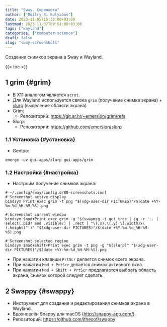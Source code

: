 ```yaml
---
title: "Sway. Скриншоты"
author: ["Dmitry S. Kulyabov"]
date: 2023-11-05T15:33:00+03:00
lastmod: 2023-11-07T09:01:00+03:00
tags: ["wayland"]
categories: ["computer-science"]
draft: false
slug: "sway-screenshots"
---
```


Создание снимков экрана в Sway и Wayland.

<!--more-->

{{< toc >}}


## <span class="section-num">1</span> grim {#grim}

-   В X11 аналогом является `scrot`.
-   Для Wayland используется связка `grim` (получение снимка экрана) + [slurp](https://github.com/emersion/slurp) (выделение области экрана)
-   Grim:
    -   Репозиторий: <https://git.sr.ht/~emersion/grim/refs>
-   Slurp:
    -   Репозиторий: <https://github.com/emersion/slurp>


### <span class="section-num">1.1</span> Установка {#установка}

-   Gentoo:

<!--listend-->

```shell
emerge -uv gui-apps/slurp gui-apps/grim
```


### <span class="section-num">1.2</span> Настройка {#настройка}

-   Настроим получение снимков экрана:

<!--listend-->

```conf-unix
# ~/.config/sway/config.d/80-screenshots.conf
# Screenshot active display
bindsym Print exec grim -t png "$(xdg-user-dir PICTURES)"/$(date +%Y-%m-%d_%H-%M-%S).png

# Screenshot current window
bindsym $mod+Print exec grim -g "$(swaymsg -t get_tree | jq -r '.. | select(.pid? and .visible?) | .rect | "\(.x),\(.y) \(.width)x\(.height)"')" "$(xdg-user-dir PICTURES)"/$(date +%Y-%m-%d_%H-%M-%S).png

# Screenshot selected region
bindsym $mod+Shift+Print exec grim -t png -g "$(slurp)" "$(xdg-user-dir PICTURES)"/$(date +%Y-%m-%d_%H-%M-%S).png
```

-   При нажатии клавиши `PrtScr` делается снимок всего экрана.
-   При нажатии `Mod + PrtScr` делается снимок активного окна.
-   При нажатии `Mod + Shift + PrtScr` предлагается выбрать область экрана, снимок которой следует сделать.


## <span class="section-num">2</span> Swappy {#swappy}

-   Инструмент для создания и редактирования снимков экрана в Wayland.
-   Вдохновлён Snappy для macOS (<http://snappy-app.com/>).
-   Репозиторий: <https://github.com/jtheoof/swappy>
